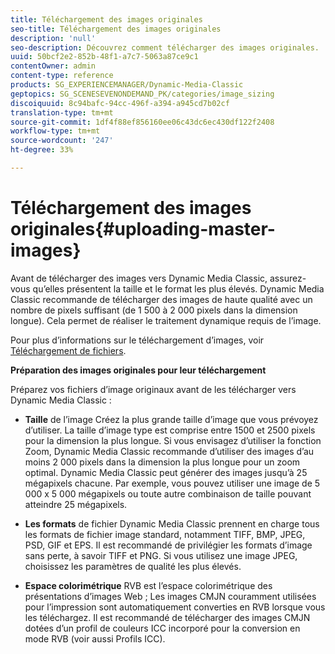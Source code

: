 ```yaml
---
title: Téléchargement des images originales
seo-title: Téléchargement des images originales
description: 'null'
seo-description: Découvrez comment télécharger des images originales.
uuid: 50bcf2e2-852b-48f1-a7c7-5063a87ce9c1
contentOwner: admin
content-type: reference
products: SG_EXPERIENCEMANAGER/Dynamic-Media-Classic
geptopics: SG_SCENESEVENONDEMAND_PK/categories/image_sizing
discoiquuid: 8c94bafc-94cc-496f-a394-a945cd7b02cf
translation-type: tm+mt
source-git-commit: 1df4f88ef856160ee06c43dc6ec430df122f2408
workflow-type: tm+mt
source-wordcount: '247'
ht-degree: 33%

---
```



# Téléchargement des images originales{#uploading-master-images}

Avant de télécharger des images vers Dynamic Media Classic, assurez-vous qu’elles présentent la taille et le format les plus élevés. Dynamic Media Classic recommande de télécharger des images de haute qualité avec un nombre de pixels suffisant (de 1 500 à 2 000 pixels dans la dimension longue). Cela permet de réaliser le traitement dynamique requis de l’image.

Pour plus d’informations sur le téléchargement d’images, voir [Téléchargement de fichiers](uploading-files.md#uploading_files).

**Préparation des images originales pour leur téléchargement**

Préparez vos fichiers d’image originaux avant de les télécharger vers Dynamic Media Classic :

* **Taille** de l’image Créez la plus grande taille d’image que vous prévoyez d’utiliser. La taille d’image type est comprise entre 1500 et 2500 pixels pour la dimension la plus longue. Si vous envisagez d’utiliser la fonction Zoom, Dynamic Media Classic recommande d’utiliser des images d’au moins 2 000 pixels dans la dimension la plus longue pour un zoom optimal. Dynamic Media Classic peut générer des images jusqu’à 25 mégapixels chacune. Par exemple, vous pouvez utiliser une image de 5 000 x 5 000 mégapixels ou toute autre combinaison de taille pouvant atteindre 25 mégapixels.

* **Les formats** de fichier Dynamic Media Classic prennent en charge tous les formats de fichier image standard, notamment TIFF, BMP, JPEG, PSD, GIF et EPS. Il est recommandé de privilégier les formats d’image sans perte, à savoir TIFF et PNG. Si vous utilisez une image JPEG, choisissez les paramètres de qualité les plus élevés.

* **Espace colorimétrique** RVB est l’espace colorimétrique des présentations d’images Web ; Les images CMJN couramment utilisées pour l’impression sont automatiquement converties en RVB lorsque vous les téléchargez. Il est recommandé de télécharger des images CMJN dotées d’un profil de couleurs ICC incorporé pour la conversion en mode RVB (voir aussi Profils ICC).

